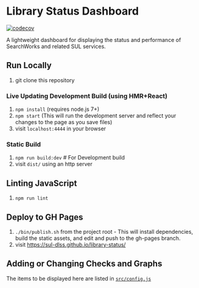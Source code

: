 # Library Status Dashboard
[![codecov](https://codecov.io/gh/sul-dlss/searchworks-status/branch/main/graph/badge.svg)](https://codecov.io/gh/sul-dlss/searchworks-status)

A lightweight dashboard for displaying the status and performance of SearchWorks and related SUL services.

## Run Locally
1. git clone this repository

### Live Updating Development Build (using HMR+React)
1. `npm install` (requires node.js 7+)
1. `npm start` (This will run the development server and reflect your changes to the page as you save files)
1. visit `localhost:4444` in your browser

### Static Build
1. `npm run build:dev` # For Development build
1. visit `dist/` using an http server

## Linting JavaScript
1. `npm run lint`

## Deploy to GH Pages
1. `./bin/publish.sh` from the project root - This will install dependencies, build the static assets, and edit and push to the gh-pages branch.
1. visit https://sul-dlss.github.io/library-status/

## Adding or Changing Checks and Graphs
The items to be displayed here are listed in [`src/config.js`](https://github.com/sul-dlss/library-status/blob/main/src/config.js)
